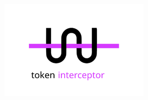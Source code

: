 <p align="center">
  <img alt="token-interceptor" title="token-interceptor" src="logo.svg" width="450">
</p>
